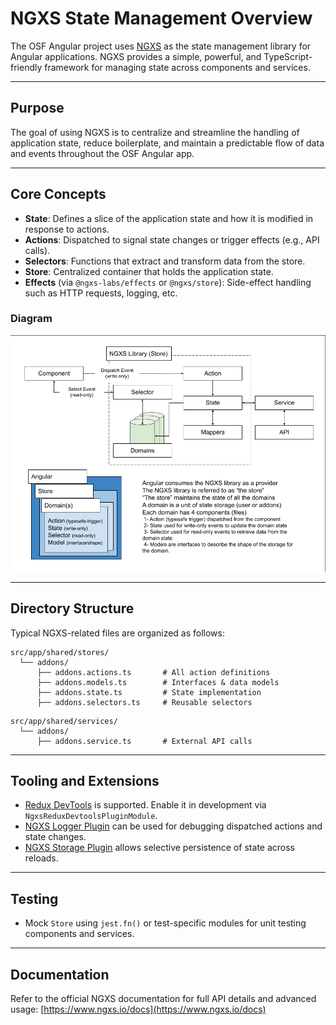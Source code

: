 # NGXS State Management Overview

The OSF Angular project uses [NGXS](https://www.ngxs.io/) as the state management library for Angular applications. NGXS provides a simple, powerful, and TypeScript-friendly framework for managing state across components and services.

---

## Purpose

The goal of using NGXS is to centralize and streamline the handling of application state, reduce boilerplate, and maintain a predictable flow of data and events throughout the OSF Angular app.

---

## Core Concepts

- **State**: Defines a slice of the application state and how it is modified in response to actions.
- **Actions**: Dispatched to signal state changes or trigger effects (e.g., API calls).
- **Selectors**: Functions that extract and transform data from the store.
- **Store**: Centralized container that holds the application state.
- **Effects** (via `@ngxs-labs/effects` or `@ngxs/store`): Side-effect handling such as HTTP requests, logging, etc.

### Diagram

[![OSF NGRX Diagram](./assets/osf-ngxs-diagram.png)](./assets/osf-ngxs-diagram.png)

---

## Directory Structure

Typical NGXS-related files are organized as follows:

```
src/app/shared/stores/
  └── addons/
      ├── addons.actions.ts       # All action definitions
      ├── addons.models.ts        # Interfaces & data models
      ├── addons.state.ts         # State implementation
      ├── addons.selectors.ts     # Reusable selectors
```

```
src/app/shared/services/
  └── addons/
      ├── addons.service.ts       # External API calls
```

---

## Tooling and Extensions

- [Redux DevTools](https://github.com/zalmoxisus/redux-devtools-extension) is supported. Enable it in development via `NgxsReduxDevtoolsPluginModule`.
- [NGXS Logger Plugin](https://www.ngxs.io/plugins/logger) can be used for debugging dispatched actions and state changes.
- [NGXS Storage Plugin](https://www.ngxs.io/plugins/storage) allows selective persistence of state across reloads.

---

## Testing

- Mock `Store` using `jest.fn()` or test-specific modules for unit testing components and services.

---

## Documentation

Refer to the official NGXS documentation for full API details and advanced usage:
[https://www.ngxs.io/docs](https://www.ngxs.io/docs)
